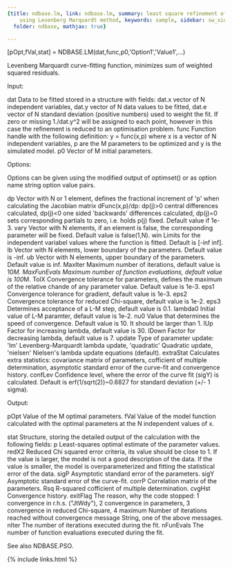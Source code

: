 ```yaml
---
{title: ndbase.lm, link: ndbase.lm, summary: least square refinement of parameters
    using Levenberg Marquardt method, keywords: sample, sidebar: sw_sidebar, permalink: ndbase_lm,
  folder: ndbase, mathjax: true}

---
```

 
[pOpt,fVal,stat] = NDBASE.LM(dat,func,p0,'Option1','Value1',...)
 
Levenberg Marquardt curve-fitting function, minimizes sum of weighted
squared residuals.
 
Input:
 
dat       Data to be fitted stored in a structure with fields:
              dat.x   vector of N independent variables,
              dat.y   vector of N data values to be fitted,
              dat.e   vector of N standard deviation (positive numbers)
                      used to weight the fit. If zero or missing
                      1./dat.y^2 will be assigned to each point, however
                      in this case the refinement is reduced to an
                      optimisation problem.
func      Function handle with the following definition:
              y = func(x,p)
          where x is a vector of N independent variables, p are the
          M parameters to be optimized and y is the simulated model.
p0        Vector of M initial parameters.
 
Options:
 
Options can be given using the modified output of optimset() or as option
name string option value pairs.
 
dp        Vector with N or 1 element, defines the fractional increment of
          'p' when calculating the Jacobian matrix dFunc(x,p)/dp:
              dp(j)>0     central differences calculated,
              dp(j)<0     one sided 'backwards' differences calculated,
              dp(j)=0     sets corresponding partials to zero, i.e. holds
                          p(j) fixed.
          Default value if 1e-3.
vary      Vector with N elements, if an element is false, the
          corresponding parameter will be fixed. Default value is 
          false(1,N).
win       Limits for the independent variabel values where the function
          is fitted. Default is [-inf inf].
lb        Vector with N elements, lower boundary of the parameters.
          Default value is -inf.
ub        Vector with N elements, upper boundary of the parameters.
          Default value is inf.
MaxIter   Maximum number of iterations, default value is 10*M.
MaxFunEvals Maximum number of function evaluations, default value is
          100*M.
TolX      Convergence tolerance for parameters, defines the maximum of 
          the relative chande of any parameter value. Default value is
          1e-3.
eps1      Convergence tolerance for gradient, default value is 1e-3.
eps2      Convergence tolerance for reduced Chi-square, default value is
          1e-2.
eps3      Determines acceptance of a L-M step, default value is 0.1.
lambda0   Initial value of L-M paramter, default value is 1e-2.
nu0       Value that determines the speed of convergence. Default value
          is 10. It should be larger than 1.
lUp       Factor for increasing lambda, default value is 30.
lDown     Factor for decreasing lambda, default value is 7.
update    Type of parameter update:
                  'lm'        Levenberg-Marquardt lambda update,
                  'quadratic' Quadratic update,
                  'nielsen'   Nielsen's lambda update equations (default).
extraStat Calculates extra statistics: covariance matrix of parameters,
          cofficient of multiple determination, asymptotic standard
          error of the curve-fit and convergence history.
confLev   Confidence level, where the error of the curve fit (sigY) is
          calculated. Default is erf(1/sqrt(2))~0.6827 for standard
          deviation (+/- 1 sigma).
 
Output:
 
pOpt      Value of the M optimal parameters.
fVal      Value of the model function calculated with the optimal
          parameters at the N independent values of x.
 
stat      Structure, storing the detailed output of the calculation with
          the following fields:
              p       Least-squares optimal estimate of the parameter
                      values.
              redX2   Reduced Chi squared error criteria, its value
                      should be close to 1. If the value is larger, the
                      model is not a good description of the data. If the
                      value is smaller, the model is overparameterized
                      and fitting the statistical error of the data.
              sigP    Asymptotic standard error of the parameters.
              sigY    Asymptotic standard error of the curve-fit.
              corrP   Correlation matrix of the parameters.
              Rsq     R-squared cofficient of multiple determination.
              cvgHst  Convergence history.
              exitFlag The reason, why the code stopped:
                          1       convergence in r.h.s. ("JtWdy"),
                          2       convergence in parameters,
                          3       convergence in reduced Chi-square,
                          4       maximum Number of iterations reached
                                  without convergence
              message String, one of the above messages.
              nIter   The number of iterations executed during the fit.
              nFunEvals The number of function evaluations executed
                      during the fit.
 
See also NDBASE.PSO.
 

{% include links.html %}
